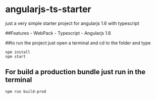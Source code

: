# angularjs-ts-starter
just a very simple starter project for angularjs 1.6 with typescript

##Features
    - WebPack 
    - Typescript
    - Angularjs 1.6

##to run the project just open a terminal and cd to the folder and type 
```
npm install
npm start
```

## For build a production bundle just run in the terminal
```
npm run build-prod
```